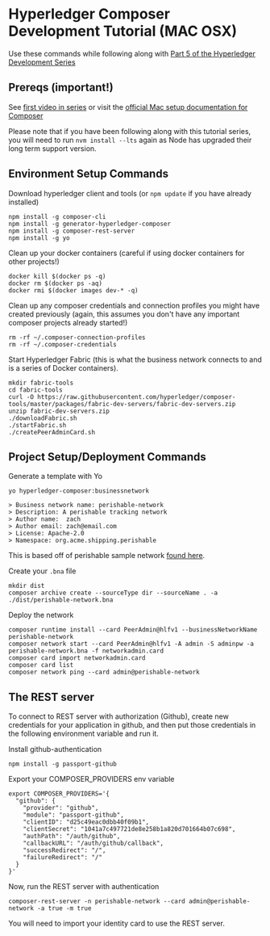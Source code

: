 # Hyperledger Composer Development Tutorial (MAC OSX)

Use these commands while following along with [Part 5 of the Hyperledger Development Series](https://youtu.be/TbPsou9ok7Y)

## Prereqs (important!)

See [first video in series](https://www.youtube.com/watch?v=nS_MRqAeEbQ) or visit the [official Mac setup documentation for Composer](https://hyperledger.github.io/composer/installing/prereqs-mac.html)

Please note that if you have been following along with this tutorial series, you will need to run `nvm install --lts` again as Node has upgraded their long term support version.

## Environment Setup Commands

Download hyperledger client and tools (or `npm update` if you have already installed)

```
npm install -g composer-cli
npm install -g generator-hyperledger-composer
npm install -g composer-rest-server
npm install -g yo
```

Clean up your docker containers (careful if using docker containers for other projects!)

```
docker kill $(docker ps -q)
docker rm $(docker ps -aq)
docker rmi $(docker images dev-* -q)
```

Clean up any composer credentials and connection profiles you might have created previously (again, this assumes you don't have any important composer projects already started!)

```
rm -rf ~/.composer-connection-profiles
rm -rf ~/.composer-credentials
```

Start Hyperledger Fabric (this is what the business network connects to and is a series of Docker containers).

```
mkdir fabric-tools
cd fabric-tools
curl -O https://raw.githubusercontent.com/hyperledger/composer-tools/master/packages/fabric-dev-servers/fabric-dev-servers.zip
unzip fabric-dev-servers.zip
./downloadFabric.sh
./startFabric.sh
./createPeerAdminCard.sh
```

## Project Setup/Deployment Commands

Generate a template with Yo

```
yo hyperledger-composer:businessnetwork

> Business network name: perishable-network
> Description: A perishable tracking network
> Author name:  zach
> Author email: zach@email.com
> License: Apache-2.0
> Namespace: org.acme.shipping.perishable
```

This is based off of perishable sample network [found here](https://github.com/hyperledger/composer-sample-networks/tree/master/packages/perishable-network).

Create your `.bna` file

```
mkdir dist
composer archive create --sourceType dir --sourceName . -a ./dist/perishable-network.bna
```

Deploy the network

```
composer runtime install --card PeerAdmin@hlfv1 --businessNetworkName perishable-network
composer network start --card PeerAdmin@hlfv1 -A admin -S adminpw -a perishable-network.bna -f networkadmin.card
composer card import networkadmin.card
composer card list
composer network ping --card admin@perishable-network
```

## The REST server

To connect to REST server with authorization (Github), create new credentials for your application in github, and then put those credentials in the following environment variable and run it.

Install github-authentication

```
npm install -g passport-github
```

Export your COMPOSER_PROVIDERS env variable

```
export COMPOSER_PROVIDERS='{
  "github": {
    "provider": "github",
    "module": "passport-github",
    "clientID": "d25c49eac0dbb40f09b1",                    
    "clientSecret": "1041a7c497721de8e258b1a820d701664b07c698",               
    "authPath": "/auth/github",
    "callbackURL": "/auth/github/callback",
    "successRedirect": "/",
    "failureRedirect": "/"
  }
}'
```

Now, run the REST server with authentication

```
composer-rest-server -n perishable-network --card admin@perishable-network -a true -m true
```

You will need to import your identity card to use the REST server.
